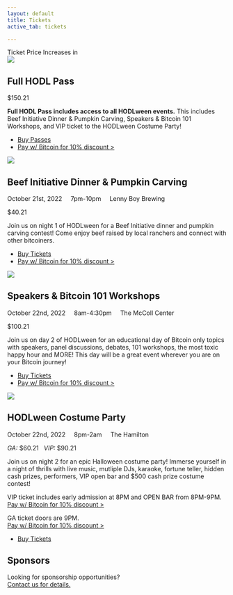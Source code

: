 ```yaml
---
layout: default
title: Tickets
active_tab: tickets

---
```


<div class="highlight-section2" data-component="ticker">
	<div class="ticket-price-increase">
	    <span id="ticket-price-increase-hdr">Ticket Price Increases in</span>
	    <div id="countdown-ticker"></div>
	</div>
</div>

<!-- <div class="highlight-section2">
    <h2>HODLween Schedule</h2>
    <div class="white-divider-mid"></div>
    <p>Fri, Oct 21st<br><a href="/tickets/#beef-initiative-dinner-pumpkin-carving">7p-10p: Beef Initiative Dinner & Pumpkin Carving</a></p>
    <br>
    <p>Sat, Oct 22nd<br><a href="/tickets/#speakers-workshops-schedule">8a-4:30p: Speakers & Bitcoin 101 Workshops</a></p>
    <p><a href="/tickets/#hodlween-costume-party">8p-2a: HODLween Costume Party</a></p>
</div> -->

<article>
	<div class="color-image"><img src="/assets/img/pic3.jpg" /></div>
	<h2>Full HODL Pass</h2>
	<p><span class="price" id="fullhodl-price">$150.21</span></p>
	<p><b>Full HODL Pass includes access to all HODLween events.</b> This includes Beef Initiative Dinner & Pumpkin Carving, Speakers & Bitcoin 101 Workshops, and VIP ticket to the HODLween Costume Party!</p>
	<ul class="buy-links">
		<li><a href="https://hodlween-full-hodl-pass.eventbrite.com" target="_blank" class="orange-pill-btn">Buy Passes</a></li>
		<li><a href="https://checkout.opennode.com/p/25ed816e-d5ad-4597-8e66-6c1445310157" target="_blank" class="buy-link">Pay w/ Bitcoin for 10% discount ></a></li>
	</ul>
</article>

<article>
	<div class="color-image"><img src="/assets/img/pic2.jpg" /></div>
	<a id="beef-initiative-dinner-pumpkin-carving" />
	<h2>Beef Initiative Dinner & Pumpkin Carving</h2>
	<div class="white-divider"><div></div></div>
	<div class="details"><div>
		October 21st, 2022 &nbsp;&nbsp;&nbsp; 7pm-10pm &nbsp;&nbsp;&nbsp; <span>Lenny Boy Brewing</span>
	</div></div>
	<p><span class="price" id="meatmeal-price">$40.21</span></p>
	<p>Join us on night 1 of HODLween for a Beef Initiative dinner and pumpkin carving contest! Come enjoy beef raised by local ranchers and connect with other bitcoiners.</p>
	<ul class="buy-links">
		<li><a href="https://beef-initiative-dinner-pumpkin-carving.eventbrite.com" target="_blank" class="orange-pill-btn">Buy Tickets</a></li>
		<li><a href="https://checkout.opennode.com/p/fa3d55e4-24d0-4706-a29e-6f7499be69e6" target="_blank" class="buy-link">Pay w/ Bitcoin for 10% discount ></a></li>
	</ul>
</article>

<article>
	<div class="color-image"><img src="/assets/img/pic6.jpg" /></div>
	<a id="speakers-workshops-schedule" />
	<h2>Speakers & Bitcoin 101 Workshops</h2>
	<div class="white-divider"><div></div></div>
	<div class="details"><div>
		October 22nd, 2022 &nbsp;&nbsp;&nbsp; 8am-4:30pm &nbsp;&nbsp;&nbsp; <span>The McColl Center</span>
	</div></div>
	<p><span class="price" id="conf-price">$100.21</span></p>
	<p>Join us on day 2 of HODLween for an educational day of Bitcoin only topics with speakers, panel discussions, debates, 101 workshops, the most toxic happy hour and MORE! This day will be a great event wherever you are on your Bitcoin journey!</p>
	<ul class="buy-links">
		<li><a href="https://speakers-workshops-schedule.eventbrite.com" target="_blank" class="orange-pill-btn">Buy Tickets</a></li>
		<li><a href="https://checkout.opennode.com/p/8d732314-091b-4672-a718-7bda5a06b1b0" target="_blank" class="buy-link">Pay w/ Bitcoin for 10% discount ></a></li>
	</ul>
</article>

<article>
	<div class="color-image"><img src="/assets/img/pic1.jpg" /></div>
	<a id="hodlween-costume-party" />
	<h2>HODLween Costume Party</h2>
	<div class="white-divider"><div></div></div>
	<div class="details"><div>
		October 22nd, 2022 &nbsp;&nbsp;&nbsp; 8pm-2am &nbsp;&nbsp;&nbsp; <span>The Hamilton</span>
	</div></div>
	<p><span class="price"><i>GA:</i> <span id="party-price">$60.21</span> &nbsp; <i>VIP:</i> <span id="partyvip-price">$90.21</span></span></p>
	<p>Join us on night 2 for an epic Halloween costume party! Immerse yourself in a night of thrills with live music, mutliple DJs, karaoke, fortune teller, hidden cash prizes, performers, VIP open bar and $500 cash prize costume contest!</p>
	<p>VIP ticket includes early admission at 8PM and OPEN BAR from 8PM-9PM.<br><a href="https://checkout.opennode.com/p/6c93bcc4-58f6-4980-bca9-4b9f8ae1163f" target="_blank" class="buy-link">Pay w/ Bitcoin for 10% discount ></a></p>
	<p>GA ticket doors are 9PM.<br><a href="https://checkout.opennode.com/p/60879854-9040-42dc-8922-a2842af178cc" target="_blank" class="buy-link">Pay w/ Bitcoin for 10% discount ></a></p>
	<ul class="buy-links">
		<li><a href="https://hodlween-costume-party.eventbrite.com" target="_blank" class="orange-pill-btn">Buy Tickets</a></li>
	</ul>
</article>

<div class="highlight-section3">
    <h2>Sponsors</h2>
    <div class="white-divider-mid"></div>
    <p>Looking for sponsorship opportunities?<br><a href="mailto:hodl@bitcoincharlotte.org">Contact us for details.</a></p>
    <!-- <a href="//sponsorships" class="orange-pill-btn">Sponsor</a> -->
</div>